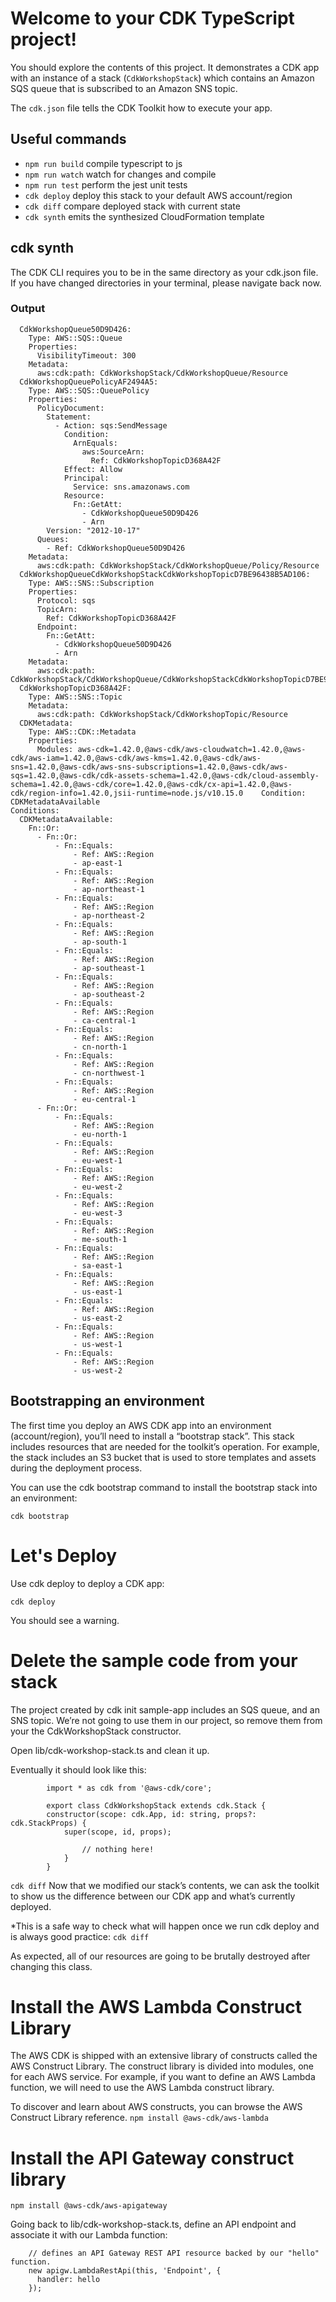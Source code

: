 # Welcome to your CDK TypeScript project!

You should explore the contents of this project. It demonstrates a CDK app with an instance of a stack (`CdkWorkshopStack`)
which contains an Amazon SQS queue that is subscribed to an Amazon SNS topic.

The `cdk.json` file tells the CDK Toolkit how to execute your app.

## Useful commands

 * `npm run build`   compile typescript to js
 * `npm run watch`   watch for changes and compile
 * `npm run test`    perform the jest unit tests
 * `cdk deploy`      deploy this stack to your default AWS account/region
 * `cdk diff`        compare deployed stack with current state
 * `cdk synth`       emits the synthesized CloudFormation template

## cdk synth
The CDK CLI requires you to be in the same directory as your cdk.json file. If you have changed directories in your terminal, please navigate back now.

### Output 

```Resources:
  CdkWorkshopQueue50D9D426:
    Type: AWS::SQS::Queue
    Properties:
      VisibilityTimeout: 300
    Metadata:
      aws:cdk:path: CdkWorkshopStack/CdkWorkshopQueue/Resource
  CdkWorkshopQueuePolicyAF2494A5:
    Type: AWS::SQS::QueuePolicy
    Properties:
      PolicyDocument:
        Statement:
          - Action: sqs:SendMessage
            Condition:
              ArnEquals:
                aws:SourceArn:
                  Ref: CdkWorkshopTopicD368A42F
            Effect: Allow
            Principal:
              Service: sns.amazonaws.com
            Resource:
              Fn::GetAtt:
                - CdkWorkshopQueue50D9D426
                - Arn
        Version: "2012-10-17"
      Queues:
        - Ref: CdkWorkshopQueue50D9D426
    Metadata:
      aws:cdk:path: CdkWorkshopStack/CdkWorkshopQueue/Policy/Resource
  CdkWorkshopQueueCdkWorkshopStackCdkWorkshopTopicD7BE96438B5AD106:
    Type: AWS::SNS::Subscription
    Properties:
      Protocol: sqs
      TopicArn:
        Ref: CdkWorkshopTopicD368A42F
      Endpoint:
        Fn::GetAtt:
          - CdkWorkshopQueue50D9D426
          - Arn
    Metadata:
      aws:cdk:path: CdkWorkshopStack/CdkWorkshopQueue/CdkWorkshopStackCdkWorkshopTopicD7BE9643/Resource
  CdkWorkshopTopicD368A42F:
    Type: AWS::SNS::Topic
    Metadata:
      aws:cdk:path: CdkWorkshopStack/CdkWorkshopTopic/Resource
  CDKMetadata:
    Type: AWS::CDK::Metadata
    Properties:
      Modules: aws-cdk=1.42.0,@aws-cdk/aws-cloudwatch=1.42.0,@aws-cdk/aws-iam=1.42.0,@aws-cdk/aws-kms=1.42.0,@aws-cdk/aws-sns=1.42.0,@aws-cdk/aws-sns-subscriptions=1.42.0,@aws-cdk/aws-sqs=1.42.0,@aws-cdk/cdk-assets-schema=1.42.0,@aws-cdk/cloud-assembly-schema=1.42.0,@aws-cdk/core=1.42.0,@aws-cdk/cx-api=1.42.0,@aws-cdk/region-info=1.42.0,jsii-runtime=node.js/v10.15.0    Condition: CDKMetadataAvailable
Conditions:
  CDKMetadataAvailable:
    Fn::Or:
      - Fn::Or:
          - Fn::Equals:
              - Ref: AWS::Region
              - ap-east-1
          - Fn::Equals:
              - Ref: AWS::Region
              - ap-northeast-1
          - Fn::Equals:
              - Ref: AWS::Region
              - ap-northeast-2
          - Fn::Equals:
              - Ref: AWS::Region
              - ap-south-1
          - Fn::Equals:
              - Ref: AWS::Region
              - ap-southeast-1
          - Fn::Equals:
              - Ref: AWS::Region
              - ap-southeast-2
          - Fn::Equals:
              - Ref: AWS::Region
              - ca-central-1
          - Fn::Equals:
              - Ref: AWS::Region
              - cn-north-1
          - Fn::Equals:
              - Ref: AWS::Region
              - cn-northwest-1
          - Fn::Equals:
              - Ref: AWS::Region
              - eu-central-1
      - Fn::Or:
          - Fn::Equals:
              - Ref: AWS::Region
              - eu-north-1
          - Fn::Equals:
              - Ref: AWS::Region
              - eu-west-1
          - Fn::Equals:
              - Ref: AWS::Region
              - eu-west-2
          - Fn::Equals:
              - Ref: AWS::Region
              - eu-west-3
          - Fn::Equals:
              - Ref: AWS::Region
              - me-south-1
          - Fn::Equals:
              - Ref: AWS::Region
              - sa-east-1
          - Fn::Equals:
              - Ref: AWS::Region
              - us-east-1
          - Fn::Equals:
              - Ref: AWS::Region
              - us-east-2
          - Fn::Equals:
              - Ref: AWS::Region
              - us-west-1
          - Fn::Equals:
              - Ref: AWS::Region
              - us-west-2
```
## Bootstrapping an environment
The first time you deploy an AWS CDK app into an environment (account/region), you’ll need to install a “bootstrap stack”. This stack includes resources that are needed for the toolkit’s operation. For example, the stack includes an S3 bucket that is used to store templates and assets during the deployment process.

You can use the cdk bootstrap command to install the bootstrap stack into an environment:

`cdk bootstrap`

# Let's Deploy
Use cdk deploy to deploy a CDK app:

`cdk deploy`

You should see a warning.


# Delete the sample code from your stack
The project created by cdk init sample-app includes an SQS queue, and an SNS topic. We’re not going to use them in our project, so remove them from your the CdkWorkshopStack constructor.

Open lib/cdk-workshop-stack.ts and clean it up. 

Eventually it should look like this:

```
        import * as cdk from '@aws-cdk/core';

        export class CdkWorkshopStack extends cdk.Stack {
        constructor(scope: cdk.App, id: string, props?: cdk.StackProps) {
            super(scope, id, props);

                // nothing here!
            }
        }
```

`cdk diff` 
Now that we modified our stack’s contents, we can ask the toolkit to show us the difference between our CDK app and what’s currently deployed. 

*This is a safe way to check what will happen once we run cdk deploy and is always good practice:
`cdk diff`


As expected, all of our resources are going to be brutally destroyed after changing this class.


# Install the AWS Lambda Construct Library
The AWS CDK is shipped with an extensive library of constructs called the AWS Construct Library. The construct library is divided into modules, one for each AWS service. For example, if you want to define an AWS Lambda function, we will need to use the AWS Lambda construct library.

To discover and learn about AWS constructs, you can browse the AWS Construct Library reference.
`npm install @aws-cdk/aws-lambda`


# Install the API Gateway construct library
`npm install @aws-cdk/aws-apigateway`

Going back to lib/cdk-workshop-stack.ts, define an API endpoint and associate it with our Lambda function:

```
    // defines an API Gateway REST API resource backed by our "hello" function.
    new apigw.LambdaRestApi(this, 'Endpoint', {
      handler: hello
    });
```

